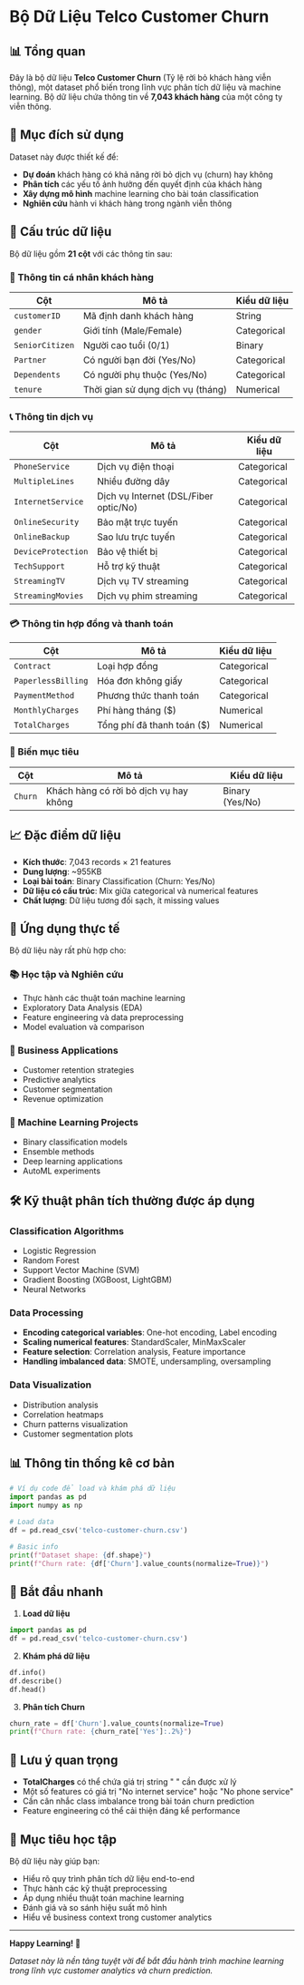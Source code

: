 # Bộ Dữ Liệu Telco Customer Churn

## 📊 Tổng quan

Đây là bộ dữ liệu **Telco Customer Churn** (Tỷ lệ rời bỏ khách hàng viễn thông), một dataset phổ biến trong lĩnh vực phân tích dữ liệu và machine learning. Bộ dữ liệu chứa thông tin về **7,043 khách hàng** của một công ty viễn thông.

## 🎯 Mục đích sử dụng

Dataset này được thiết kế để:
- **Dự đoán** khách hàng có khả năng rời bỏ dịch vụ (churn) hay không
- **Phân tích** các yếu tố ảnh hưởng đến quyết định của khách hàng
- **Xây dựng mô hình** machine learning cho bài toán classification
- **Nghiên cứu** hành vi khách hàng trong ngành viễn thông

## 📁 Cấu trúc dữ liệu

Bộ dữ liệu gồm **21 cột** với các thông tin sau:

### 👤 Thông tin cá nhân khách hàng
| Cột | Mô tả | Kiểu dữ liệu |
|-----|-------|--------------|
| `customerID` | Mã định danh khách hàng | String |
| `gender` | Giới tính (Male/Female) | Categorical |
| `SeniorCitizen` | Người cao tuổi (0/1) | Binary |
| `Partner` | Có người bạn đời (Yes/No) | Categorical |
| `Dependents` | Có người phụ thuộc (Yes/No) | Categorical |
| `tenure` | Thời gian sử dụng dịch vụ (tháng) | Numerical |

### 📞 Thông tin dịch vụ
| Cột | Mô tả | Kiểu dữ liệu |
|-----|-------|--------------|
| `PhoneService` | Dịch vụ điện thoại | Categorical |
| `MultipleLines` | Nhiều đường dây | Categorical |
| `InternetService` | Dịch vụ Internet (DSL/Fiber optic/No) | Categorical |
| `OnlineSecurity` | Bảo mật trực tuyến | Categorical |
| `OnlineBackup` | Sao lưu trực tuyến | Categorical |
| `DeviceProtection` | Bảo vệ thiết bị | Categorical |
| `TechSupport` | Hỗ trợ kỹ thuật | Categorical |
| `StreamingTV` | Dịch vụ TV streaming | Categorical |
| `StreamingMovies` | Dịch vụ phim streaming | Categorical |

### 💳 Thông tin hợp đồng và thanh toán
| Cột | Mô tả | Kiểu dữ liệu |
|-----|-------|--------------|
| `Contract` | Loại hợp đồng | Categorical |
| `PaperlessBilling` | Hóa đơn không giấy | Categorical |
| `PaymentMethod` | Phương thức thanh toán | Categorical |
| `MonthlyCharges` | Phí hàng tháng ($) | Numerical |
| `TotalCharges` | Tổng phí đã thanh toán ($) | Numerical |

### 🎯 Biến mục tiêu
| Cột | Mô tả | Kiểu dữ liệu |
|-----|-------|--------------|
| `Churn` | Khách hàng có rời bỏ dịch vụ hay không | Binary (Yes/No) |

## 📈 Đặc điểm dữ liệu

- **Kích thước**: 7,043 records × 21 features
- **Dung lượng**: ~955KB
- **Loại bài toán**: Binary Classification (Churn: Yes/No)
- **Dữ liệu có cấu trúc**: Mix giữa categorical và numerical features
- **Chất lượng**: Dữ liệu tương đối sạch, ít missing values

## 🔬 Ứng dụng thực tế

Bộ dữ liệu này rất phù hợp cho:

### 📚 Học tập và Nghiên cứu
- Thực hành các thuật toán machine learning
- Exploratory Data Analysis (EDA)
- Feature engineering và data preprocessing
- Model evaluation và comparison

### 💼 Business Applications
- Customer retention strategies
- Predictive analytics
- Customer segmentation
- Revenue optimization

### 🤖 Machine Learning Projects
- Binary classification models
- Ensemble methods
- Deep learning applications
- AutoML experiments

## 🛠️ Kỹ thuật phân tích thường được áp dụng

### Classification Algorithms
- Logistic Regression
- Random Forest
- Support Vector Machine (SVM)
- Gradient Boosting (XGBoost, LightGBM)
- Neural Networks

### Data Processing
- **Encoding categorical variables**: One-hot encoding, Label encoding
- **Scaling numerical features**: StandardScaler, MinMaxScaler
- **Feature selection**: Correlation analysis, Feature importance
- **Handling imbalanced data**: SMOTE, undersampling, oversampling

### Data Visualization
- Distribution analysis
- Correlation heatmaps
- Churn patterns visualization
- Customer segmentation plots

## 📊 Thông tin thống kê cơ bản

```python
# Ví dụ code để load và khám phá dữ liệu
import pandas as pd
import numpy as np

# Load data
df = pd.read_csv('telco-customer-churn.csv')

# Basic info
print(f"Dataset shape: {df.shape}")
print(f"Churn rate: {df['Churn'].value_counts(normalize=True)}")
```

## 🚀 Bắt đầu nhanh

1. **Load dữ liệu**
  ```python
  import pandas as pd
  df = pd.read_csv('telco-customer-churn.csv')
  ```

2. **Khám phá dữ liệu**
  ```python
  df.info()
  df.describe()
  df.head()
  ```

3. **Phân tích Churn**
  ```python
  churn_rate = df['Churn'].value_counts(normalize=True)
  print(f"Churn rate: {churn_rate['Yes']:.2%}")
  ```

## 📝 Lưu ý quan trọng

- **TotalCharges** có thể chứa giá trị string " " cần được xử lý
- Một số features có giá trị "No internet service" hoặc "No phone service"
- Cần cân nhắc class imbalance trong bài toán churn prediction
- Feature engineering có thể cải thiện đáng kể performance

## 🎯 Mục tiêu học tập

Bộ dữ liệu này giúp bạn:
- Hiểu rõ quy trình phân tích dữ liệu end-to-end
- Thực hành các kỹ thuật preprocessing
- Áp dụng nhiều thuật toán machine learning
- Đánh giá và so sánh hiệu suất mô hình
- Hiểu về business context trong customer analytics

---

**Happy Learning! 🎉**

*Dataset này là nền tảng tuyệt vời để bắt đầu hành trình machine learning trong lĩnh vực customer analytics và churn prediction.*
